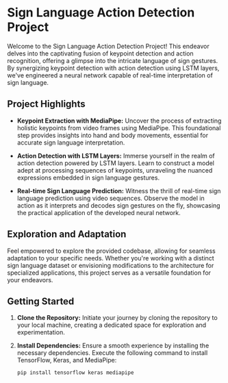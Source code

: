 # Sign Language Action Detection Project

Welcome to the Sign Language Action Detection Project! This endeavor delves into the captivating fusion of keypoint detection and action recognition, offering a glimpse into the intricate language of sign gestures. By synergizing keypoint detection with action detection using LSTM layers, we've engineered a neural network capable of real-time interpretation of sign language.

## Project Highlights

- **Keypoint Extraction with MediaPipe:**
  Uncover the process of extracting holistic keypoints from video frames using MediaPipe. This foundational step provides insights into hand and body movements, essential for accurate sign language interpretation.

- **Action Detection with LSTM Layers:**
  Immerse yourself in the realm of action detection powered by LSTM layers. Learn to construct a model adept at processing sequences of keypoints, unraveling the nuanced expressions embedded in sign language gestures.

- **Real-time Sign Language Prediction:**
  Witness the thrill of real-time sign language prediction using video sequences. Observe the model in action as it interprets and decodes sign gestures on the fly, showcasing the practical application of the developed neural network.

## Exploration and Adaptation

Feel empowered to explore the provided codebase, allowing for seamless adaptation to your specific needs. Whether you're working with a distinct sign language dataset or envisioning modifications to the architecture for specialized applications, this project serves as a versatile foundation for your endeavors.

## Getting Started

1. **Clone the Repository:**
   Initiate your journey by cloning the repository to your local machine, creating a dedicated space for exploration and experimentation.

2. **Install Dependencies:**
   Ensure a smooth experience by installing the necessary dependencies. Execute the following command to install TensorFlow, Keras, and MediaPipe:
   ```bash
   pip install tensorflow keras mediapipe
